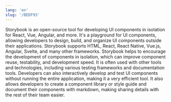 ```yaml
---
lang: 'en'
slug: '/BEDF93'
---
```


Storybook is an open-source tool for developing UI components in isolation for React, Vue, Angular, and more. It's a playground for UI components, allowing developers to design, build, and organize UI components outside their applications. Storybook supports HTML, React, React Native, Vue.js, Angular, Svelte, and many other frameworks. Storybook helps to encourage the development of components in isolation, which can improve component reuse, testability, and development speed. It is often used with other tools and technologies, including various testing frameworks and documentation tools. Developers can also interactively develop and test UI components without running the entire application, making it a very efficient tool. It also allows developers to create a component library or style guide and document their components with markdown, making sharing details with the rest of their team easier.
